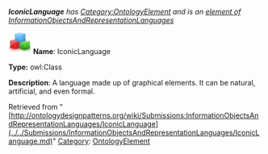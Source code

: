 ___IconicLanguage__ has [Category:OntologyElement](../../Category/OntologyElement.md "Category:OntologyElement") and is an [element of](../../Property/ElementOf.md "Property:ElementOf") [InformationObjectsAndRepresentationLanguages](../../Submissions/InformationObjectsAndRepresentationLanguages.md "Submissions:InformationObjectsAndRepresentationLanguages")_


  




[![Class](../../images/thumb/2/27/Class.gif/45px-Class.gif)](../../Image/Class.gif.md "Class")
__Name__: IconicLanguage 


__Type:__ owl:Class 


__Description__: A language made up of graphical elements. It can be natural, artificial, and even formal. 





Retrieved from "[http://ontologydesignpatterns.org/wiki/Submissions:InformationObjectsAndRepresentationLanguages/IconicLanguage](../../Submissions/InformationObjectsAndRepresentationLanguages/IconicLanguage.md)"
 [Category](http://ontologydesignpatterns.org/wiki/Special:Categories "Special:Categories"): [OntologyElement](../../Category/OntologyElement.md "Category:OntologyElement")